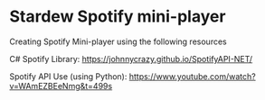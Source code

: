 ﻿# Stardew Spotify mini-player

Creating Spotify Mini-player using the following resources

C# Spotify Library: https://johnnycrazy.github.io/SpotifyAPI-NET/

Spotify API Use (using Python): https://www.youtube.com/watch?v=WAmEZBEeNmg&t=499s
